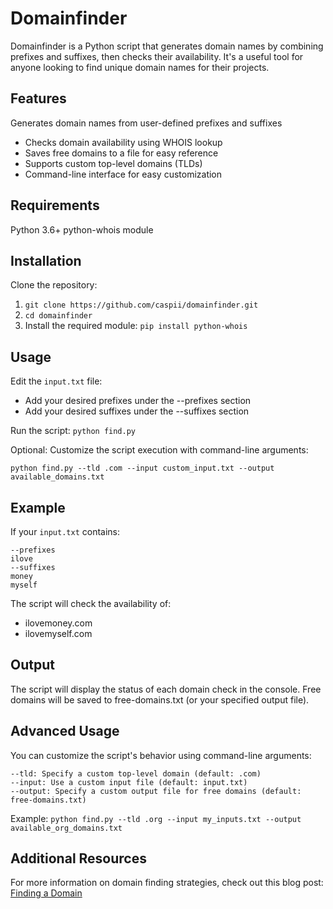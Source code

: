 # Domainfinder
Domainfinder is a Python script that generates domain names by combining prefixes and suffixes, then checks their availability. It's a useful tool for anyone looking to find unique domain names for their projects.

## Features

Generates domain names from user-defined prefixes and suffixes
* Checks domain availability using WHOIS lookup
* Saves free domains to a file for easy reference
* Supports custom top-level domains (TLDs)
* Command-line interface for easy customization

## Requirements

Python 3.6+
python-whois module

## Installation

Clone the repository:
1. `git clone https://github.com/caspii/domainfinder.git`
2. `cd domainfinder`
3. Install the required module:
`pip install python-whois`

## Usage

Edit the `input.txt` file:

* Add your desired prefixes under the --prefixes section
* Add your desired suffixes under the --suffixes section


Run the script:
`python find.py`

Optional: Customize the script execution with command-line arguments:

`python find.py --tld .com --input custom_input.txt --output available_domains.txt`

## Example

If your `input.txt` contains:

```
--prefixes
ilove
--suffixes
money
myself
```
The script will check the availability of:

* ilovemoney.com
* ilovemyself.com

## Output

The script will display the status of each domain check in the console.
Free domains will be saved to free-domains.txt (or your specified output file).

## Advanced Usage
You can customize the script's behavior using command-line arguments:

```
--tld: Specify a custom top-level domain (default: .com)
--input: Use a custom input file (default: input.txt)
--output: Specify a custom output file for free domains (default: free-domains.txt)
```

Example:
`python find.py --tld .org --input my_inputs.txt --output available_org_domains.txt`

## Additional Resources
For more information on domain finding strategies, check out this blog post: [Finding a Domain](http://casparwre.de/blog/finding-a-domain/)